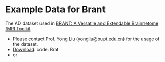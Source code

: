 # Example Data for Brant
The AD dataset used in [BRANT: A Versatile and Extendable Brainnetome fMRI Toolkit](https://www.frontiersin.org/articles/10.3389/fninf.2018.00052/full) 

* Please contact Prof. Yong Liu (yongliu@bupt.edu.cn) for the usage of the dataset.
* [Download](https://pan.baidu.com/s/1o6CAJtiPXdmusCscVv-C0g): code: Brat
* or 
